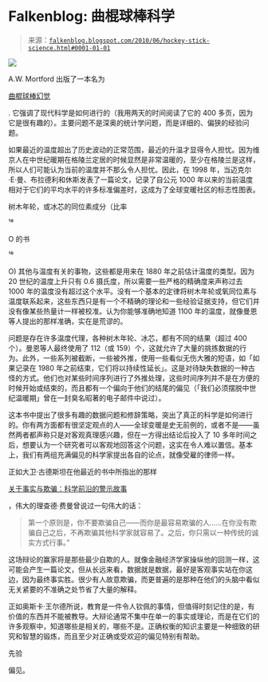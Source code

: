 <!--yml

分类: 未分类

日期: 2024-05-12 21:29:00

-->

# Falkenblog: 曲棍球棒科学

> 来源：[`falkenblog.blogspot.com/2010/06/hockey-stick-science.html#0001-01-01`](http://falkenblog.blogspot.com/2010/06/hockey-stick-science.html#0001-01-01)

![](https://blogger.googleusercontent.com/img/b/R29vZ2xl/AVvXsEiGDcWXqxJazJT3qf_uhUZupOKZk-_HnY_gjW34RbUCCZBsSVPpRWAihdYIpSXEKu2g6dYR7qQ8OU6kHiYtzXPTPB_bXjPM5QJbj2JHpZ_EP5Dz7W7Dep4UPNDQ9v0UfI7usn6h6g/s1600/hockeystick.jpg)

A.W. Mortford 出版了一本名为

[曲棍球棒幻觉](http://www.amazon.com/Hockey-Stick-Illusion-Climategate-Independent/dp/1906768358)

. 它强调了现代科学是如何进行的（我用两天的时间阅读了它的 400 多页，因为它是很有趣的）。主要问题不是深奥的统计学问题，而是详细的、偏狭的经验问题。

如果最近的温度超出了历史波动的正常范围，最近的升温才显得令人担忧。因为维京人在中世纪暖期在格陵兰定居的时候显然是非常温暖的，至少在格陵兰是这样，所以人们可能认为当前的温度并不那么令人担忧。因此，在 1998 年，当迈克尔·E·曼、布拉德利和休斯发表了一篇论文，记录了自公元 1000 年以来的当前温度相对于它们的平均水平的许多标准偏差时，这成为了全球变暖社区的标志性图表。

树木年轮，或冰芯的同位素成分（比率

¹⁸

O 的书

¹⁶

O) 其他与温度有关的事物，这些都是用来在 1880 年之前估计温度的类型。因为 20 世纪的温度上升只有 0.6 摄氏度，所以需要一些严格的精确度来声称过去 1000 年的温度没有超过这个水平。没有一个基本的定律将树木年轮或氧同位素与温度联系起来，这些东西只是有一个不精确的理论和一些经验证据支持，但它们并没有像某些热量计一样被校准。认为你能够准确地知道 1100 年的温度，就像曼恩等人提出的那样准确，实在是荒谬的。

问题是存在许多温度代理，各种树木年轮、冰芯，都有不同的结果（超过 400 个）。曼恩等人最终使用了 112（或 159）个，这就允许了大量的挑拣数据的行为。此外，一些系列被截断，一些被外推，使用一些看似无伤大雅的短语，如「如果记录在 1980 年之前结束，它们将以持续性延长」。这是对待缺失数据的一种古怪的方式。他们也对某些时间序列进行了外推处理，这些时间序列并不是在方便的时候开始或结束的，而且都有一个偏向于他们的结尾的偏见（「我们必须摆脱中世纪温暖期」曾在一封臭名昭著的电子邮件中说过）。

这本书中提出了很多有趣的数据问题和修辞策略，突出了真正的科学是如何进行的。你有两方面都有很坚定观点的人——全球变暖是史无前例的，或者不是——虽然两者都声称只是对客观真理感兴趣，但在一方得出结论后投入了 10 多年时间之后，想要认为一个研究者可以客观地回答这个问题，这实在令人难以置信。基本上，我们有两组充满偏见的科学家提出各自的论点，就像受雇的律师一样。

正如大卫·古德斯坦在他最近的书中所指出的那样

[关于事实与欺骗：科学前沿的警示故事](http://www.scientificamerican.com/article.cfm?id=when-scientists-sin&sc=DD_20100623)

，伟大的理查德·费曼曾说过一句伟大的话：

> 第一个原则是，你不要欺骗自己——而你是最容易欺骗的人……在你没有欺骗自己之后，不再欺骗其他科学家就容易了。之后，你只需以一种传统的诚实方式行事。”

这场辩论的赢家将是那些最少自欺的人。就像金融经济学家操纵他的回测一样，这可能会产生一篇论文，但从长远来看，数据就是数据，最好是客观事实站在你这边，因为最终事实胜。很少有人故意欺骗，而更普遍的是那种在他们的头脑中看似无关紧要的不准确之处节省了大量的解释。

正如奥斯卡·王尔德所说，教育是一件令人钦佩的事情，但值得时刻记住的是，有价值的东西并不能被教导。大辩论通常不集中在单一的事实或理论，而是在它们的许多观察中，知道哪些是相关的，哪些不是。正确权衡的知识主要是一种细致的研究和智慧的锻炼，而且至少对正确或受欢迎的偏见特别有帮助。

先验

偏见。
